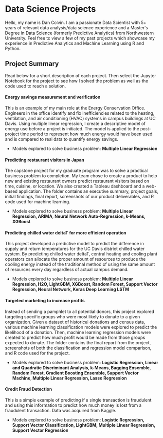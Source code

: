 # Data Science Projects
Hello, my name is Dan Colvin. I am a passionate Data Scientist with 5+ years of relevant data analysis/data science experience and a Master's Degree in Data Science (formerly Predictive Analytics) from Northwestern University. Feel free to view a few of my past projects which showcase my experience in Predictive Analytics and Machine Learning using R and Python.

## Project Summary
Read below for a short description of each project. Then select the Jupyter Notebook for the project to see how I solved the problem as well as the code used to reach a solution.

#### Energy savings measurement and verification
This is an example of my main role at the Energy Conservation Office. Engineers in the office identify and fix inefficiencies related to the heating, ventilation, and air conditioning (HVAC) systems in campus buildings at UC Davis. Using multiple linear regression, I create a descriptive model of energy use before a project is initiated. The model is applied to the post-project time period to represent how much energy would have been used and is compared to real data to quantify energy savings.
- Models explored to solve business problem: **Multiple Linear Regression**

#### Predicting restaurant visitors in Japan
The capstone project for my graduate program was to solve a practical business problem to completion. My team chose to create a product to help new and existing restaurant owners predict restaurant visitors based on time, cuisine, or location. We also created a Tableau dashboard and a web-based application. The folder contains an executive summary, project goals, initial findings, final report, screenshots of our product deliverables, and R code used for machine learning. 
- Models explored to solve business problem: **Multiple Linear Regression, ARIMA, Neural Network Auto-Regression, k-Means, XGBoost**

#### Predicting chilled water deltaT for more efficient operation
This project developed a predictive model to predict the difference in supply and return temperatures for the UC Davis district chilled water system. By predicting chilled water deltaT, central heating and cooling plant operators can allocate the proper amount of resources to produce the cooling energy instead of the traditional method of using the same amount of resources every day regardless of actual campus demand. 
- Models explored to solve business problem: **Multiple Linear Regression, H2O, LightGBM, XGBoost, Random Forest, Support Vector Regression, Neural Network, Keras Deep Learning LSTM**

#### Targeted marketing to increase profits
Instead of sending a pamphlet to all potential donors, this project explored targeting specific groups who were most likely to donate to a given organization. Given a dataset of historical donations and census data, various machine learning classification models were explored to predict the likelihood of a donation. Then, machine learning regression models were created to predict how much profit would be made from those groups expected to donate. The folder contains the final report from the project, screenshots of both the classification and regression model comparison, and R code used for the project.
- Models explored to solve business problem: **Logistic Regression, Linear and Quadratic Discriminant Analysis, k-Means, Bagging Ensemble, Random Forest, Gradient Boosting Ensemble, Support Vector Machine, Multiple Linear Regression, Lasso Regression**

#### Credit Fraud Detection
This is a simple example of predicting if a single transaction is fraudulent and using this information to predict how much money is lost from a fraudulent transaction. Data was acquired from Kaggle.
- Models explored to solve business problem: **Logistic Regression, Support Vector Classification, LightGBM, Multiple Linear Regression, Support Vector Regression**
